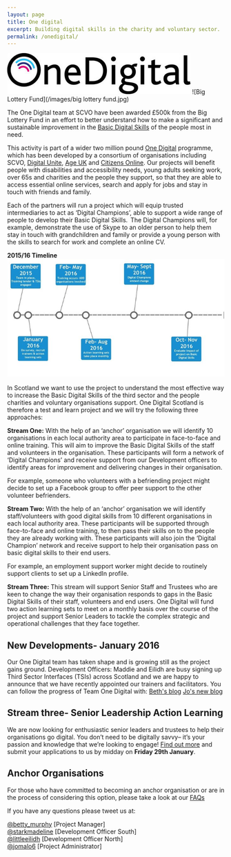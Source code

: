 ```yaml
---
layout: page
title: One digital 
excerpt: Building digital skills in the charity and voluntary sector.
permalink: /onedigital/
---
```


![One Digital](/images/OneDigital_badge.jpg)		![Big Lottery Fund](/images/big lottery fund.jpg)

The One Digital team at SCVO have been awarded £500k from the Big Lottery Fund in an effort to better understand how to make a significant and sustainable improvement in the [Basic Digital Skills](http://www.go-on.co.uk/get-involved/basic-digital-skills/) of the people most in need.

This activity is part of a wider two million pound [One Digital](https://www.biglotteryfund.org.uk/global-content/press-releases/uk-wide/090915_uk_digital-skills/) programme, which has been developed by a consortium of organisations including SCVO, [Digital Unite](http://digitalunite.com/), [Age UK](http://www.ageuk.org.uk/) and [Citizens Online](http://www.citizensonline.org.uk/). Our projects will benefit people with disabilities and accessibility needs, young adults seeking work, over 65s and charities and the people they support, so that they are able to access essential online services, search and apply for jobs and stay in touch with friends and family.

Each of the partners will run a project which will equip trusted intermediaries to act as ‘Digital Champions’, able to support a wide range of people to develop their Basic Digital Skills.  The Digital Champions will, for example, demonstrate the use of Skype to an older person to help them stay in touch with grandchildren and family or provide a young person with the skills to search for work and complete an online CV.

<strong>2015/16 Timeline</strong> 
![One Digital Timeline](/images/timeline.jpg)

In Scotland we want to use the project to understand the most effective way to increase the Basic Digital Skills of the third sector and the people charities and voluntary organisations support. One Digital Scotland is therefore a test and learn project and we will try the following three approaches:

<strong>Stream One:</strong>
With the help of an ‘anchor’ organisation we will identify 10 organisations in each local authority area to participate in face-to-face and online training. This will aim to improve the Basic Digital Skills of the staff and volunteers in the organisation. These participants will form a network of ‘Digital Champions’ and receive support from our Development officers to identify areas for improvement and delivering changes in their organisation.  

For example, someone who volunteers with a befriending project might decide to set up a Facebook group to offer peer support to the other volunteer befrienders.  
 

<strong>Stream Two:</strong>
With the help of an ‘anchor’ organisation we will identify staff/volunteers with good digital skills from 10 different organisations in each local authority area. These participants will be supported through face-to-face and online training, to then pass their skills on to the people they are already working with. These participants will also join the ‘Digital Champion’ network and receive support to help their organisation pass on basic digital skills to their end users. 

For example, an employment support worker might decide to routinely support clients to set up a LinkedIn profile.     
 

<strong>Stream Three:</strong> 
This stream will support Senior Staff and Trustees who are keen to change the way their organisation responds to gaps in the Basic Digital Skills of their staff, volunteers and end users. One Digital will fund two action learning sets to meet on a monthly basis over the course of the project and support Senior Leaders to tackle the complex strategic and operational challenges that they face together. 




## New Developments- January 2016

Our One Digital team has taken shape and is growing still as the project gains ground. Development Officers: Maddie and Eilidh are busy signing up Third Sector Interfaces (TSIs) across Scotland and we are happy to announce that we have recently appointed our trainers and facilitators. You can follow the progress of Team One Digital with: <a href="http://www.scvo.org.uk/blog/gearing-up-for-one-digital/" class="btn btn-primary btn-lg">Beth's blog</a> <a href="http://www.scvo.org.uk/blog/help-your-organisation-go-digital/" class="btn btn-primary btn-lg">Jo's new blog</a>

## Stream three- Senior Leadership Action Learning

We are now looking for enthusiastic senior leaders and trustees to help their organisations go digital. You don’t need to be digitally savvy– it’s your passion and knowledge that we’re looking to engage! [Find out more](http://digital.scvo.org.uk/actionlearning/) and submit your applications to us by midday on <strong>Friday 29th January</strong>. 

## Anchor Organisations

For those who have committed to becoming an anchor organisation or are in the process of considering this option, please take a look at our <a class="btn btn-primary btn-lg" href="/files/anchorfaqs.pdf">FAQs</a> 

If you have any questions please tweet us at: 
 
[@betty_murphy](https://twitter.com/Betty_Murphy) [Project Manager]  
[@starkmadeline](https://twitter.com/StarkMadelaine) [Development Officer South]   
[@littleeilidh](https://twitter.com/LittleEilidh) [Development Officer North]  
[@jomalo6](https://twitter.com/jomalo6) [Project Administrator]
